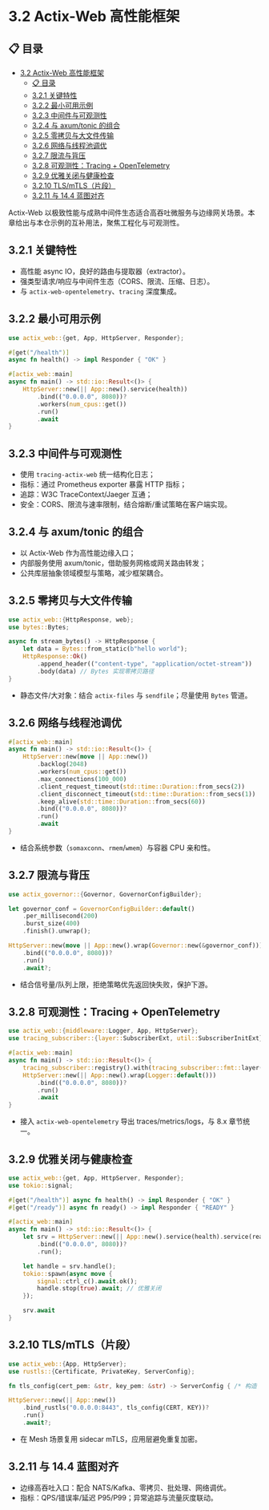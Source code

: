# 3.2 Actix-Web 高性能框架

## 📋 目录

- [3.2 Actix-Web 高性能框架](#32-actix-web-高性能框架)
  - [📋 目录](#-目录)
  - [3.2.1 关键特性](#321-关键特性)
  - [3.2.2 最小可用示例](#322-最小可用示例)
  - [3.2.3 中间件与可观测性](#323-中间件与可观测性)
  - [3.2.4 与 axum/tonic 的组合](#324-与-axumtonic-的组合)
  - [3.2.5 零拷贝与大文件传输](#325-零拷贝与大文件传输)
  - [3.2.6 网络与线程池调优](#326-网络与线程池调优)
  - [3.2.7 限流与背压](#327-限流与背压)
  - [3.2.8 可观测性：Tracing + OpenTelemetry](#328-可观测性tracing--opentelemetry)
  - [3.2.9 优雅关闭与健康检查](#329-优雅关闭与健康检查)
  - [3.2.10 TLS/mTLS（片段）](#3210-tlsmtls片段)
  - [3.2.11 与 14.4 蓝图对齐](#3211-与-144-蓝图对齐)

Actix-Web 以极致性能与成熟中间件生态适合高吞吐微服务与边缘网关场景。本章给出与本仓示例的互补用法，聚焦工程化与可观测性。

## 3.2.1 关键特性

- 高性能 async IO，良好的路由与提取器（extractor）。
- 强类型请求/响应与中间件生态（CORS、限流、压缩、日志）。
- 与 `actix-web-opentelemetry`、`tracing` 深度集成。

## 3.2.2 最小可用示例

```rust
use actix_web::{get, App, HttpServer, Responder};

#[get("/health")]
async fn health() -> impl Responder { "OK" }

#[actix_web::main]
async fn main() -> std::io::Result<()> {
    HttpServer::new(|| App::new().service(health))
        .bind(("0.0.0.0", 8080))?
        .workers(num_cpus::get())
        .run()
        .await
}
```

## 3.2.3 中间件与可观测性

- 使用 `tracing-actix-web` 统一结构化日志；
- 指标：通过 Prometheus exporter 暴露 HTTP 指标；
- 追踪：W3C TraceContext/Jaeger 互通；
- 安全：CORS、限流与速率限制，结合熔断/重试策略在客户端实现。

## 3.2.4 与 axum/tonic 的组合

- 以 Actix-Web 作为高性能边缘入口；
- 内部服务使用 axum/tonic，借助服务网格或网关路由转发；
- 公共库层抽象领域模型与策略，减少框架耦合。

## 3.2.5 零拷贝与大文件传输

```rust
use actix_web::{HttpResponse, web};
use bytes::Bytes;

async fn stream_bytes() -> HttpResponse {
    let data = Bytes::from_static(b"hello world");
    HttpResponse::Ok()
        .append_header(("content-type", "application/octet-stream"))
        .body(data) // Bytes 实现零拷贝路径
}
```

- 静态文件/大对象：结合 `actix-files` 与 `sendfile`；尽量使用 `Bytes` 管道。

## 3.2.6 网络与线程池调优

```rust
#[actix_web::main]
async fn main() -> std::io::Result<()> {
    HttpServer::new(move || App::new())
        .backlog(2048)
        .workers(num_cpus::get())
        .max_connections(100_000)
        .client_request_timeout(std::time::Duration::from_secs(2))
        .client_disconnect_timeout(std::time::Duration::from_secs(1))
        .keep_alive(std::time::Duration::from_secs(60))
        .bind(("0.0.0.0", 8080))?
        .run()
        .await
}
```

- 结合系统参数（`somaxconn`、`rmem`/`wmem`）与容器 CPU 亲和性。

## 3.2.7 限流与背压

```rust
use actix_governor::{Governor, GovernorConfigBuilder};

let governor_conf = GovernorConfigBuilder::default()
    .per_millisecond(200)
    .burst_size(400)
    .finish().unwrap();

HttpServer::new(move || App::new().wrap(Governor::new(&governor_conf)))
    .bind(("0.0.0.0", 8080))?
    .run()
    .await?;
```

- 结合信号量/队列上限，拒绝策略优先返回快失败，保护下游。

## 3.2.8 可观测性：Tracing + OpenTelemetry

```rust
use actix_web::{middleware::Logger, App, HttpServer};
use tracing_subscriber::{layer::SubscriberExt, util::SubscriberInitExt};

#[actix_web::main]
async fn main() -> std::io::Result<()> {
    tracing_subscriber::registry().with(tracing_subscriber::fmt::layer()).init();
    HttpServer::new(|| App::new().wrap(Logger::default()))
        .bind(("0.0.0.0", 8080))?
        .run()
        .await
}
```

- 接入 `actix-web-opentelemetry` 导出 traces/metrics/logs，与 8.x 章节统一。

## 3.2.9 优雅关闭与健康检查

```rust
use actix_web::{get, App, HttpServer, Responder};
use tokio::signal;

#[get("/health")] async fn health() -> impl Responder { "OK" }
#[get("/ready")] async fn ready() -> impl Responder { "READY" }

#[actix_web::main]
async fn main() -> std::io::Result<()> {
    let srv = HttpServer::new(|| App::new().service(health).service(ready))
        .bind(("0.0.0.0", 8080))?
        .run();

    let handle = srv.handle();
    tokio::spawn(async move {
        signal::ctrl_c().await.ok();
        handle.stop(true).await; // 优雅关闭
    });

    srv.await
}
```

## 3.2.10 TLS/mTLS（片段）

```rust
use actix_web::{App, HttpServer};
use rustls::{Certificate, PrivateKey, ServerConfig};

fn tls_config(cert_pem: &str, key_pem: &str) -> ServerConfig { /* 构造 rustls 配置 */ }

HttpServer::new(|| App::new())
    .bind_rustls("0.0.0.0:8443", tls_config(CERT, KEY))?
    .run()
    .await?;
```

- 在 Mesh 场景复用 sidecar mTLS，应用层避免重复加密。

## 3.2.11 与 14.4 蓝图对齐

- 边缘高吞吐入口：配合 NATS/Kafka、零拷贝、批处理、网络调优。
- 指标：QPS/错误率/延迟 P95/P99；异常追踪与流量灰度联动。
